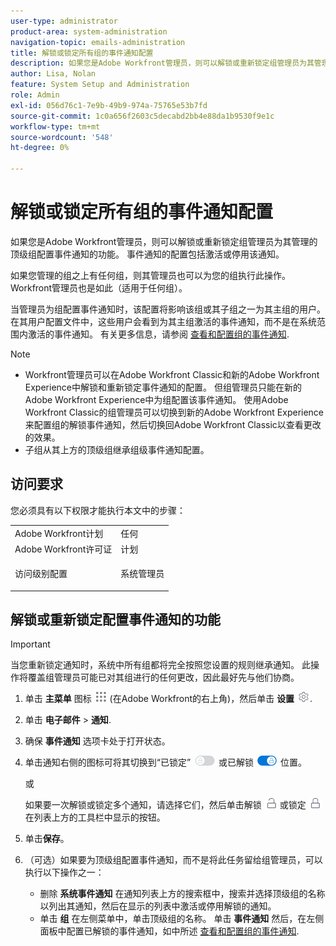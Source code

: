 ```yaml
---
user-type: administrator
product-area: system-administration
navigation-topic: emails-administration
title: 解锁或锁定所有组的事件通知配置
description: 如果您是Adobe Workfront管理员，则可以解锁或重新锁定组管理员为其管理的顶级组配置事件通知的功能。 事件通知的配置包括激活或停用该通知。
author: Lisa, Nolan
feature: System Setup and Administration
role: Admin
exl-id: 056d76c1-7e9b-49b9-974a-75765e53b7fd
source-git-commit: 1c0a656f2603c5decabd2bb4e88da1b9530f9e1c
workflow-type: tm+mt
source-wordcount: '548'
ht-degree: 0%

---
```


# 解锁或锁定所有组的事件通知配置

如果您是Adobe Workfront管理员，则可以解锁或重新锁定组管理员为其管理的顶级组配置事件通知的功能。 事件通知的配置包括激活或停用该通知。

如果您管理的组之上有任何组，则其管理员也可以为您的组执行此操作。 Workfront管理员也是如此（适用于任何组）。

当管理员为组配置事件通知时，该配置将影响该组或其子组之一为其主组的用户。 在其用户配置文件中，这些用户会看到为其主组激活的事件通知，而不是在系统范围内激活的事件通知。 有关更多信息，请参阅 [查看和配置组的事件通知](../../../administration-and-setup/manage-groups/create-and-manage-groups/view-and-configure-event-notifications-group.md).

>[!NOTE]
>
>* Workfront管理员可以在Adobe Workfront Classic和新的Adobe Workfront Experience中解锁和重新锁定事件通知的配置。 但组管理员只能在新的Adobe Workfront Experience中为组配置该事件通知。 使用Adobe Workfront Classic的组管理员可以切换到新的Adobe Workfront Experience来配置组的解锁事件通知，然后切换回Adobe Workfront Classic以查看更改的效果。
>* 子组从其上方的顶级组继承组级事件通知配置。
>

## 访问要求

您必须具有以下权限才能执行本文中的步骤：

<table style="table-layout:auto"> 
 <col> 
 <col> 
 <tbody> 
  <tr> 
   <td role="rowheader">Adobe Workfront计划</td> 
   <td>任何</td> 
  </tr> 
  <tr> 
   <td role="rowheader">Adobe Workfront许可证</td> 
   <td>计划</td> 
  </tr> 
  <tr> 
   <td role="rowheader">访问级别配置</td> 
   <td> <p>系统管理员</p> </td> 
  </tr> 
 </tbody> 
</table>

## 解锁或重新锁定配置事件通知的功能

>[!IMPORTANT]
>
>当您重新锁定通知时，系统中所有组都将完全按照您设置的规则继承通知。 此操作将覆盖组管理员可能已对其组进行的任何更改，因此最好先与他们协商。

1. 单击 **主菜单** 图标 ![](assets/main-menu-icon.png) (在Adobe Workfront的右上角)，然后单击 **设置** ![](assets/gear-icon-settings.png).

1. 单击 **电子邮件** > **通知**.

1. 确保 **事件通知** 选项卡处于打开状态。
1. 单击通知右侧的图标可将其切换到“已锁定” ![“锁定”图标](assets/lock-toggle-button.png) 或已解锁 ![“解锁”图标](assets/unlock-toggle-button.png) 位置。

   或

   如果要一次解锁或锁定多个通知，请选择它们，然后单击解锁 ![“解锁”图标](assets/unlock-icon-toolbar.png) 或锁定 ![“锁定”图标](assets/lock-icon-locked-qs.png) 在列表上方的工具栏中显示的按钮。

1. 单击&#x200B;**保存**。
1. （可选）如果要为顶级组配置事件通知，而不是将此任务留给组管理员，可以执行以下操作之一：

   * 删除 **系统事件通知** 在通知列表上方的搜索框中，搜索并选择顶级组的名称以列出其通知，然后在显示的列表中激活或停用解锁的通知。
   * 单击 **组** 在左侧菜单中，单击顶级组的名称。 单击 **事件通知** 然后，在左侧面板中配置已解锁的事件通知，如中所述 [查看和配置组的事件通知](../../../administration-and-setup/manage-groups/create-and-manage-groups/view-and-configure-event-notifications-group.md).
